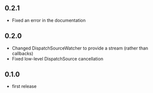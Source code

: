## 0.2.1

* Fixed an error in the documentation

## 0.2.0

* Changed DispatchSourceWatcher to provide a stream (rather than callbacks)
* Fixed low-level DispatchSource cancellation

## 0.1.0

* first release
